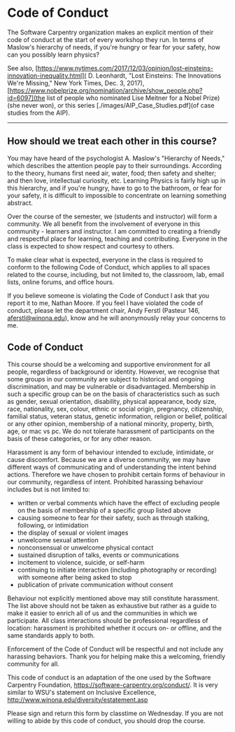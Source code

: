 # Code of Conduct

The Software Carpentry organization makes an explicit mention of their code of conduct at the start of every workshop they run.  In terms of Maslow's hierarchy of needs, if you're hungry or fear for your safety, how can you possibly learn physics?  

See also, [https://www.nytimes.com/2017/12/03/opinion/lost-einsteins-innovation-inequality.html](
 D. Leonhardt, "Lost Einsteins: The Innovations We're Missing," New York Times, Dec. 3, 2017), [https://www.nobelprize.org/nomination/archive/show_people.php?id=6097](the list of people who nominated Lise Meitner for a Nobel Prize) (she never won), or this series [./images/AIP_Case_Studies.pdf](of case studies from the AIP).
 
***

## How should we treat each other in this course?

You may have heard of the psychologist A. Maslow's "Hierarchy of Needs," which describes the attention people pay to their surroundings.  According to the theory, humans first need air, water, food; then safety and shelter; and then love, intellectual curiosity, etc.  Learning Physics is fairly high up in this hierarchy, and if you're hungry, have to go to the bathroom, or fear for your safety, it is difficult to impossible to concentrate on learning something abstract.      


Over the course of the semester, we (students and instructor) will form a community.  We all benefit from the involvement of everyone in this community - learners and instructor. I am committed to creating a friendly and respectful place for learning, teaching and contributing. Everyone in the class is expected to show respect and courtesy to others.


To make clear what is expected, everyone in the class is required to conform to the following Code of Conduct, which applies to all spaces related to the course, including, but not limited to, the classroom, lab, email lists, online forums, and office hours.


If you believe someone is violating the Code of Conduct I ask that you report it to me, Nathan Moore.  If you feel I have violated the code of conduct, please let the department chair, Andy Ferstl (Pasteur 146, aferstl@winona.edu), know and he will anonymously relay your concerns to me.

## Code of Conduct

This course should be a welcoming and supportive environment for all people, regardless of background or identity. However, we recognise that some groups in our community are subject to historical and ongoing discrimination, and may be vulnerable or disadvantaged. Membership in such a specific group can be on the basis of characteristics such as such as gender, sexual orientation, disability, physical appearance, body size, race, nationality, sex, colour, ethnic or social origin, pregnancy, citizenship, familial status, veteran status, genetic information, religion or belief, political or any other opinion, membership of a national minority, property, birth, age, or mac vs pc. We do not tolerate harassment of participants on the basis of these categories, or for any other reason.

Harassment is any form of behaviour intended to exclude, intimidate, or cause discomfort. Because we are a diverse community, we may have different ways of communicating and of understanding the intent behind actions. Therefore we have chosen to prohibit certain forms of behaviour in our community, regardless of intent. Prohibited harassing behaviour includes but is not limited to:

- written or verbal comments which have the effect of excluding people on the basis of membership of a specific group listed above
- causing someone to fear for their safety, such as through stalking, following, or intimidation
- the display of sexual or violent images
- unwelcome sexual attention
- nonconsensual or unwelcome physical contact
- sustained disruption of talks, events or communications
- incitement to violence, suicide, or self-harm
- continuing to initiate interaction (including photography or recording) with someone after being asked to stop
- publication of private communication without consent

Behaviour not explicitly mentioned above may still constitute harassment. The list above should not be taken as exhaustive but rather as a guide to make it easier to enrich all of us and the communities in which we participate. All class interactions should be professional regardless of location: harassment is prohibited whether it occurs on- or offline, and the same standards apply to both.

Enforcement of the Code of Conduct will be respectful and not include any harassing behaviors.
Thank you for helping make this a welcoming, friendly community for all.

This code of conduct is an adaptation of the one used by the Software Carpentry Foundation, <https://software-carpentry.org/conduct/>.  It is very similar to WSU's statement on Inclusive Excellence, <http://www.winona.edu/diversity/estatement.asp>

Please sign and return this form by classtime on Wednesday.  If you are not willing to abide by this code of conduct, you should drop the course.
